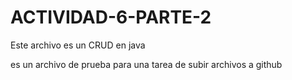# ACTIVIDAD-6-PARTE-2
Este archivo es un CRUD en java 

es un archivo de prueba para una tarea de subir archivos a github
